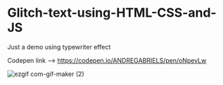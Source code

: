 # Glitch-text-using-HTML-CSS-and-JS
Just a demo using typewriter effect
 
 Codepen link --> https://codepen.io/ANDREGABRIELS/pen/oNpevLw
 
![ezgif com-gif-maker (2)](https://user-images.githubusercontent.com/60861872/160738703-386e4ef3-96e4-4791-a92f-3d807878cb73.gif)
